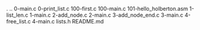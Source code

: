 .
..
0-main.c
0-print_list.c
100-first.c
100-main.c
101-hello_holberton.asm
1-list_len.c
1-main.c
2-add_node.c
2-main.c
3-add_node_end.c
3-main.c
4-free_list.c
4-main.c
lists.h
README.md
